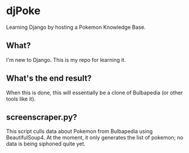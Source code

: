 djPoke
======
Learning Django by hosting a Pokemon Knowledge Base.

## What?
I'm new to Django. This is my repo for learning it.

## What's the end result?
When this is done, this will essentially be a clone of Bulbapedia (or other tools like it).

## screenscraper.py?
This script culls data about Pokemon from Bulbapedia using BeautifulSoup4.
At the moment, it only generates the list of pokemon; no data is being siphoned
quite yet.